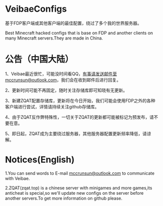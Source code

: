 # VeibaeConfigs
基于FDP客户端或其他客户端的最佳配置，绕过了多个我的世界服务器。

Best Minecraft hacked configs that is base on FDP and another clients on many Minecraft servers.They are made in China.

# 公告（中国大陆）

1、Veibae最近很忙，可能没时间看QQ，有事请发送邮件至mccrunsun@outlook.com，我们会在收到邮件后进行回复。

2、更新时间可能不再固定，随时关注存储库即可知晓有无更新。

3、新建ZQAT配置存储库，更新将在今日开始，我们可能会使用FDP之外的各种客户端进行尝试，详情请持续关注github存储库。

4、由于ZQAT反作弊特殊性，一切关于ZQAT的更新都可能被标记为预发布，请不要在意。

5、即日起，ZQAT成为主要绕过服务器，其他服务器配置更新频率降低，请谅解。

# Notices(English)

1.You can send words to E-mail mccrunsun@outlook.com to communicate with Veibae.

2.ZQAT(zqat.top) is a chinese server with minigames and more games,its anticheat is special,so we'll update new configs on the server before another servers.To get more information on github please.

